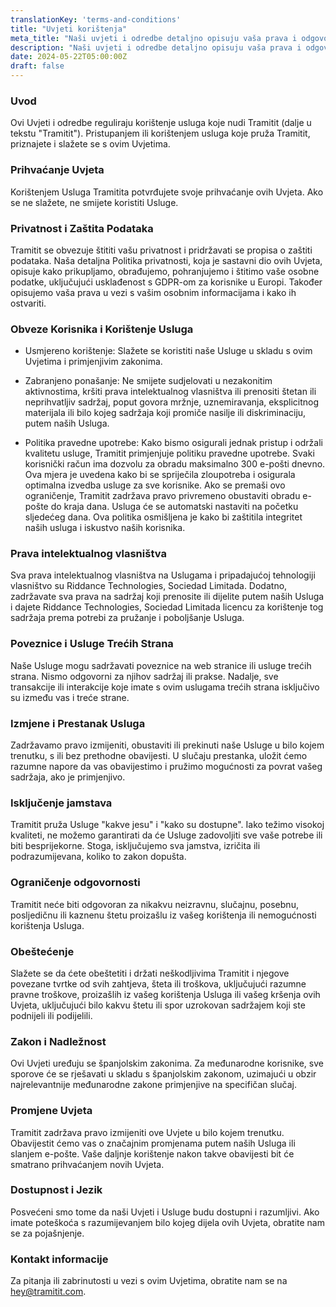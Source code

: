 ```yaml
---
translationKey: 'terms-and-conditions'
title: "Uvjeti korištenja"
meta_title: "Naši uvjeti i odredbe detaljno opisuju vaša prava i odgovornosti prilikom korištenja raspona usluga tvrtke Tramitit."
description: "Naši uvjeti i odredbe detaljno opisuju vaša prava i odgovornosti prilikom korištenja raspona usluga tvrtke Tramitit."
date: 2024-05-22T05:00:00Z
draft: false
---
```


### Uvod

Ovi Uvjeti i odredbe reguliraju korištenje usluga koje nudi Tramitit (dalje u tekstu "Tramitit"). Pristupanjem ili korištenjem usluga koje pruža Tramitit, priznajete i slažete se s ovim Uvjetima.

### Prihvaćanje Uvjeta

Korištenjem Usluga Tramitita potvrđujete svoje prihvaćanje ovih Uvjeta. Ako se ne slažete, ne smijete koristiti Usluge.

### Privatnost i Zaštita Podataka

Tramitit se obvezuje štititi vašu privatnost i pridržavati se propisa o zaštiti podataka. Naša detaljna Politika privatnosti, koja je sastavni dio ovih Uvjeta, opisuje kako prikupljamo, obrađujemo, pohranjujemo i štitimo vaše osobne podatke, uključujući usklađenost s GDPR-om za korisnike u Europi. Također opisujemo vaša prava u vezi s vašim osobnim informacijama i kako ih ostvariti.

### Obveze Korisnika i Korištenje Usluga

- Usmjereno korištenje: Slažete se koristiti naše Usluge u skladu s ovim Uvjetima i primjenjivim zakonima.

- Zabranjeno ponašanje: Ne smijete sudjelovati u nezakonitim aktivnostima, kršiti prava intelektualnog vlasništva ili prenositi štetan ili neprihvatljiv sadržaj, poput govora mržnje, uznemiravanja, eksplicitnog materijala ili bilo kojeg sadržaja koji promiče nasilje ili diskriminaciju, putem naših Usluga.

- Politika pravedne upotrebe: Kako bismo osigurali jednak pristup i održali kvalitetu usluge, Tramitit primjenjuje politiku pravedne upotrebe. Svaki korisnički račun ima dozvolu za obradu maksimalno 300 e-pošti dnevno. Ova mjera je uvedena kako bi se spriječila zloupotreba i osigurala optimalna izvedba usluge za sve korisnike. Ako se premaši ovo ograničenje, Tramitit zadržava pravo privremeno obustaviti obradu e-pošte do kraja dana. Usluga će se automatski nastaviti na početku sljedećeg dana. Ova politika osmišljena je kako bi zaštitila integritet naših usluga i iskustvo naših korisnika.

### Prava intelektualnog vlasništva

Sva prava intelektualnog vlasništva na Uslugama i pripadajućoj tehnologiji vlasništvo su Riddance Technologies, Sociedad Limitada. Dodatno, zadržavate sva prava na sadržaj koji prenosite ili dijelite putem naših Usluga i dajete Riddance Technologies, Sociedad Limitada licencu za korištenje tog sadržaja prema potrebi za pružanje i poboljšanje Usluga.

### Poveznice i Usluge Trećih Strana

Naše Usluge mogu sadržavati poveznice na web stranice ili usluge trećih strana. Nismo odgovorni za njihov sadržaj ili prakse. Nadalje, sve transakcije ili interakcije koje imate s ovim uslugama trećih strana isključivo su između vas i treće strane.

### Izmjene i Prestanak Usluga

Zadržavamo pravo izmijeniti, obustaviti ili prekinuti naše Usluge u bilo kojem trenutku, s ili bez prethodne obavijesti. U slučaju prestanka, uložit ćemo razumne napore da vas obavijestimo i pružimo mogućnosti za povrat vašeg sadržaja, ako je primjenjivo.

### Isključenje jamstava

Tramitit pruža Usluge "kakve jesu" i "kako su dostupne". Iako težimo visokoj kvaliteti, ne možemo garantirati da će Usluge zadovoljiti sve vaše potrebe ili biti besprijekorne. Stoga, isključujemo sva jamstva, izričita ili podrazumijevana, koliko to zakon dopušta.

### Ograničenje odgovornosti

Tramitit neće biti odgovoran za nikakvu neizravnu, slučajnu, posebnu, posljedičnu ili kaznenu štetu proizašlu iz vašeg korištenja ili nemogućnosti korištenja Usluga.

### Obeštećenje

Slažete se da ćete obeštetiti i držati neškodljivima Tramitit i njegove povezane tvrtke od svih zahtjeva, šteta ili troškova, uključujući razumne pravne troškove, proizašlih iz vašeg korištenja Usluga ili vašeg kršenja ovih Uvjeta, uključujući bilo kakvu štetu ili spor uzrokovan sadržajem koji ste podnijeli ili podijelili.

### Zakon i Nadležnost

Ovi Uvjeti uređuju se španjolskim zakonima. Za međunarodne korisnike, sve sporove će se rješavati u skladu s španjolskim zakonom, uzimajući u obzir najrelevantnije međunarodne zakone primjenjive na specifičan slučaj.

### Promjene Uvjeta

Tramitit zadržava pravo izmijeniti ove Uvjete u bilo kojem trenutku. Obavijestit ćemo vas o značajnim promjenama putem naših Usluga ili slanjem e-pošte. Vaše daljnje korištenje nakon takve obavijesti bit će smatrano prihvaćanjem novih Uvjeta.

### Dostupnost i Jezik

Posvećeni smo tome da naši Uvjeti i Usluge budu dostupni i razumljivi. Ako imate poteškoća s razumijevanjem bilo kojeg dijela ovih Uvjeta, obratite nam se za pojašnjenje.

### Kontakt informacije

Za pitanja ili zabrinutosti u vezi s ovim Uvjetima, obratite nam se na hey@tramitit.com.